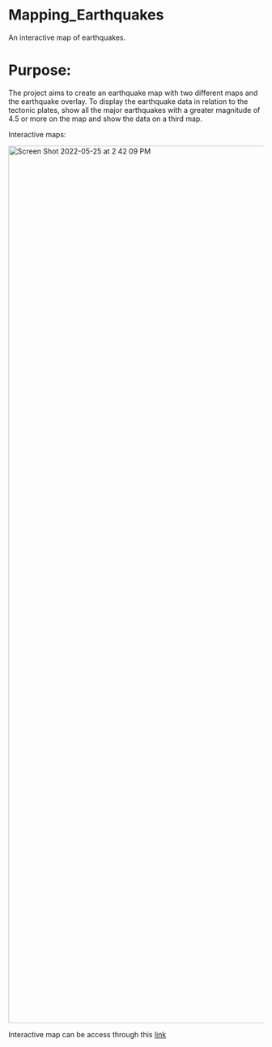 # Mapping_Earthquakes

An interactive map of earthquakes.

# Purpose:
 
The project aims to create an earthquake map with two different maps and the earthquake overlay. To display the earthquake data in relation to the tectonic plates, show all the major earthquakes with a  greater magnitude of  4.5 or more on the map and show the data on a third map.

Interactive maps:

<img width="1728" alt="Screen Shot 2022-05-25 at 2 42 09 PM" src="https://user-images.githubusercontent.com/100738688/170344760-d5f45ed4-ad8c-41d1-bc63-220abce514e8.png">

Interactive map can be access through this [link](http://127.0.0.1:5500/Mapping_Earthquakes/Earthquake_Challenge/index.html)
